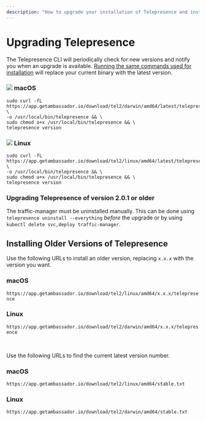 ```yaml
---
description: "How to upgrade your installation of Telepresence and install previous versions."
---
```


# Upgrading Telepresence

The Telepresence CLI will periodically check for new versions and notify you when an upgrade is available.  [Running the same commands used for installation](../../quick-start/) will replace your current binary with the latest version.

### <img class="os-logo" src="../../images/apple.png"/> macOS

```
sudo curl -fL https://app.getambassador.io/download/tel2/darwin/amd64/latest/telepresence \
-o /usr/local/bin/telepresence && \
sudo chmod a+x /usr/local/bin/telepresence && \
telepresence version
```

### <img class="os-logo" src="../../images/linux.png"/> Linux

```
sudo curl -fL https://app.getambassador.io/download/tel2/linux/amd64/latest/telepresence \
-o /usr/local/bin/telepresence && \
sudo chmod a+x /usr/local/bin/telepresence && \
telepresence version
```

### Upgrading Telepresence of version 2.0.1 or older

The traffic-manager must be uninstalled manually. This can be done using `telepresence uninstall --everything` _before_ the upgrade or by using `kubectl delete svc,deploy traffic-manager`.

## Installing Older Versions of Telepresence

Use the following URLs to install an older version, replacing `x.x.x` with the version you want.

### macOS
`https://app.getambassador.io/download/tel2/linux/amd64/x.x.x/telepresence`

### Linux
`https://app.getambassador.io/download/tel2/darwin/amd64/x.x.x/telepresence`

<br/>

Use the following URLs to find the current latest version number.

### macOS
`https://app.getambassador.io/download/tel2/linux/amd64/stable.txt`

### Linux
`https://app.getambassador.io/download/tel2/darwin/amd64/stable.txt`
